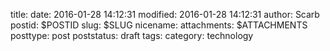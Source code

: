 title: 
date: 2016-01-28 14:12:31
modified: 2016-01-28 14:12:31
author: Scarb
postid: $POSTID
slug: $SLUG
nicename: 
attachments: $ATTACHMENTS
posttype: post
poststatus: draft
tags: 
category: technology